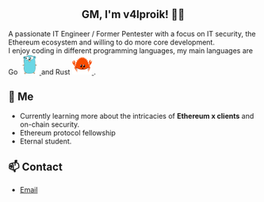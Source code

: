 <h2 align="center">GM, I'm v4lproik! 👨‍💻</h2>

A passionate IT Engineer / Former Pentester with a focus on IT security, the Ethereum ecosystem and willing to do more core development. <br />I enjoy coding in different programming languages, my main languages are Go <a href="https://golang.org" target="_blank" rel="noreferrer"> <img src="https://raw.githubusercontent.com/devicons/devicon/master/icons/go/go-original.svg" alt="go" width="40" height="40"/> </a> and Rust <a href="https://rust-lang.org" target="_blank" rel="noreferrer"> <img src="https://raw.githubusercontent.com/v4lproik/v4lproik/master/ferris.png" alt="go" width="40" height="40"/> </a>.

## 📝 Me
- Currently learning more about the intricacies of **Ethereum x clients** and on-chain security.
- Ethereum protocol fellowship
- Eternal student.  

## 📫 Contact
- [Email](rousseau.joel[at]gmail[dot]com)

